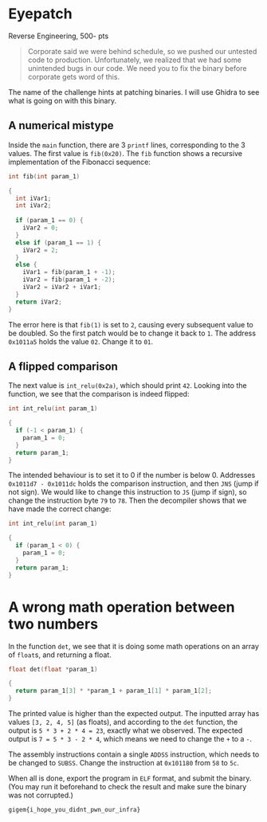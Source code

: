 # Eyepatch

Reverse Engineering, 500- pts

> Corporate said we were behind schedule, so we pushed our untested code to production. Unfortunately, we realized that we had some unintended bugs in our code. We need you to fix the binary before corporate gets word of this.

The name of the challenge hints at patching binaries. I will use Ghidra to see what is going on with this binary.

## A numerical mistype

Inside the `main` function, there are 3 `printf` lines, corresponding to the 3 values. The first value is `fib(0x20)`. The `fib` function shows a recursive implementation of the Fibonacci sequence:

```c
int fib(int param_1)

{
  int iVar1;
  int iVar2;
  
  if (param_1 == 0) {
    iVar2 = 0;
  }
  else if (param_1 == 1) {
    iVar2 = 2;
  }
  else {
    iVar1 = fib(param_1 + -1);
    iVar2 = fib(param_1 + -2);
    iVar2 = iVar2 + iVar1;
  }
  return iVar2;
}
```

The error here is that `fib(1)` is set to `2`, causing every subsequent value to be doubled. So the first patch would be to change it back to `1`. The address `0x1011a5` holds the value `02`. Change it to `01`.

## A flipped comparison

The next value is `int_relu(0x2a)`, which should print `42`. Looking into the function, we see that the comparison is indeed flipped:

```c
int int_relu(int param_1)

{
  if (-1 < param_1) {
    param_1 = 0;
  }
  return param_1;
}
```

The intended behaviour is to set it to 0 if the number is below 0. Addresses `0x1011d7 - 0x1011dc` holds the comparison instruction, and then `JNS` (jump if not sign). We would like to change this instruction to `JS` (jump if sign), so change the instruction byte `79` to `78`. Then the decompiler shows that we have made the correct change:

```c
int int_relu(int param_1)

{
  if (param_1 < 0) {
    param_1 = 0;
  }
  return param_1;
}
```

# A wrong math operation between two numbers

In the function `det`, we see that it is doing some math operations on an array of `float`s, and returning a float. 

```c
float det(float *param_1)

{
  return param_1[3] * *param_1 + param_1[1] * param_1[2];
}
```

The printed value is higher than the expected output. The inputted array has values `[3, 2, 4, 5]` (as floats), and according to the `det` function, the output is `5 * 3 + 2 * 4 = 23`, exactly what we observed. The expected output is `7 = 5 * 3 - 2 * 4`, which means we need to change the `+` to a `-`.

The assembly instructions contain a single `ADDSS` instruction, which needs to be changed to `SUBSS`. Change the instruction at `0x101180` from `58` to `5c`.

When all is done, export the program in `ELF` format, and submit the binary. (You may run it beforehand to check the result and make sure the binary was not corrupted.)

`gigem{i_hope_you_didnt_pwn_our_infra}`